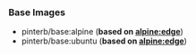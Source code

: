 ### Base Images
* pinterb/base:alpine (**based on [alpine:edge](https://hub.docker.com/_/alpine/)**) 
* pinterb/base:ubuntu (**based on [alpine:edge](https://hub.docker.com/_/ubuntu/)**) 
